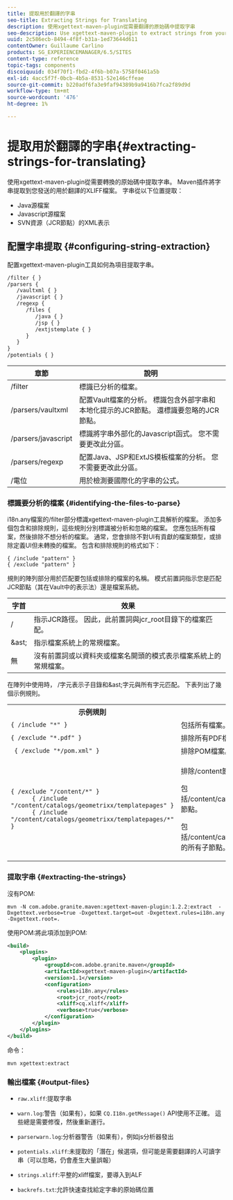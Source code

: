```yaml
---
title: 提取用於翻譯的字串
seo-title: Extracting Strings for Translating
description: 使用xgettext-maven-plugin從需要翻譯的原始碼中提取字串
seo-description: Use xgettext-maven-plugin to extract strings from your source code that need translating
uuid: 2c586ecb-8494-4f8f-b31a-1ed73644d611
contentOwner: Guillaume Carlino
products: SG_EXPERIENCEMANAGER/6.5/SITES
content-type: reference
topic-tags: components
discoiquuid: 034f70f1-fbd2-4f6b-b07a-5758f0461a5b
exl-id: 4acc5f7f-0bcb-4b5a-8531-52e146cffeae
source-git-commit: b220adf6fa3e9faf94389b9a9416b7fca2f89d9d
workflow-type: tm+mt
source-wordcount: '476'
ht-degree: 1%

---
```


# 提取用於翻譯的字串{#extracting-strings-for-translating}

使用xgettext-maven-plugin從需要轉換的原始碼中提取字串。 Maven插件將字串提取到您發送的用於翻譯的XLIFF檔案。 字串從以下位置提取：

* Java源檔案
* Javascript源檔案
* SVN資源（JCR節點）的XML表示

## 配置字串提取 {#configuring-string-extraction}

配置xgettext-maven-plugin工具如何為項目提取字串。

```xml
/filter { }
/parsers {
   /vaultxml { }
   /javascript { }
   /regexp {
      /files {
         /java { }
         /jsp { }
         /extjstemplate { }
      }
   }
}
/potentials { }
```

| 章節 | 說明 |
|---|---|
| /filter | 標識已分析的檔案。 |
| /parsers/vaultxml | 配置Vault檔案的分析。 標識包含外部字串和本地化提示的JCR節點。 還標識要忽略的JCR節點。 |
| /parsers/javascript | 標識將字串外部化的Javascript函式。 您不需要更改此分區。 |
| /parsers/regexp | 配置Java、JSP和ExtJS模板檔案的分析。 您不需要更改此分區。 |
| /電位 | 用於檢測要國際化的字串的公式。 |

### 標識要分析的檔案 {#identifying-the-files-to-parse}

i18n.any檔案的/filter部分標識xgettext-maven-plugin工具解析的檔案。 添加多個包含和排除規則，這些規則分別標識被分析和忽略的檔案。 您應包括所有檔案，然後排除不想分析的檔案。 通常，您會排除不對UI有貢獻的檔案類型，或排除定義UI但未轉換的檔案。 包含和排除規則的格式如下：

```
{ /include "pattern" }
{ /exclude "pattern" }
```

規則的陣列部分用於匹配要包括或排除的檔案的名稱。 模式前置詞指示您是匹配JCR節點（其在Vault中的表示法）還是檔案系統。

| 字首 | 效果 |
|---|---|
| / | 指示JCR路徑。 因此，此前置詞與jcr_root目錄下的檔案匹配。 |
| &amp;ast; | 指示檔案系統上的常規檔案。 |
| 無 | 沒有前置詞或以資料夾或檔案名開頭的模式表示檔案系統上的常規檔案。 |

在陣列中使用時， /字元表示子目錄和&amp;ast;字元與所有字元匹配。 下表列出了幾個示例規則。

<table>
 <tbody>
  <tr>
   <th>示例規則</th>
   <th>效果</th>
  </tr>
  <tr>
   <td><code>{ /include "*" }</code></td>
   <td>包括所有檔案。</td>
  </tr>
  <tr>
   <td><code>{ /exclude "*.pdf" }</code></td>
   <td>排除所有PDF檔案。</td>
  </tr>
  <tr>
   <td><code> { /exclude "*/pom.xml" }</code></td>
   <td>排除POM檔案。</td>
  </tr>
  <tr>
   <td><code class="code">{ /exclude "/content/*" }
      { /include "/content/catalogs/geometrixx/templatepages" }
      { /include "/content/catalogs/geometrixx/templatepages/*" }</code></td>
   <td><p>排除/content節點下的所有檔案。</p> <p>包括/content/catalogs/geometrixx/templatepages節點。</p> <p>包括/content/catalogs/geometrixx/templatepages的所有子節點。</p> </td>
  </tr>
 </tbody>
</table>

### 提取字串  {#extracting-the-strings}

沒有POM:

```shell
mvn -N com.adobe.granite.maven:xgettext-maven-plugin:1.2.2:extract  -Dxgettext.verbose=true -Dxgettext.target=out -Dxgettext.rules=i18n.any -Dxgettext.root=.
```

使用POM:將此項添加到POM:

```xml
<build>
    <plugins>
        <plugin>
            <groupId>com.adobe.granite.maven</groupId>
            <artifactId>xgettext-maven-plugin</artifactId>
            <version>1.1</version>
            <configuration>
                <rules>i18n.any</rules>
                <root>jcr_root</root>
                <xliff>cq.xliff</xliff>
                <verbose>true</verbose>
            </configuration>
        </plugin>
    </plugins>
</build>
```

命令：

```shell
mvn xgettext:extract
```

### 輸出檔案 {#output-files}

* `raw.xliff`:提取字串
* `warn.log`:警告（如果有），如果 `CQ.I18n.getMessage()` API使用不正確。 這些總是需要修復，然後重新運行。

* `parserwarn.log`:分析器警告（如果有），例如js分析器發出
* `potentials.xliff`:未提取的「潛在」候選項，但可能是需要翻譯的人可讀字串（可以忽略，仍會產生大量誤報）
* `strings.xliff`:平整的xliff檔案，要導入到ALF
* `backrefs.txt`:允許快速查找給定字串的原始碼位置
